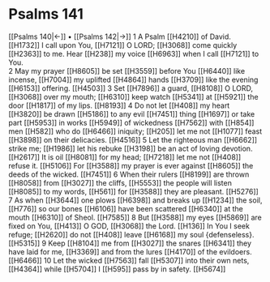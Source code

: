 # Psalms 141
[[Psalms 140|←]] • [[Psalms 142|→]]
1 A Psalm [[H4210]] of David. [[H1732]] I call upon You, [[H7121]] O LORD; [[H3068]] come quickly [[H2363]] to me.  Hear [[H238]] my voice [[H6963]] when I call [[H7121]] to You.  
2 May my prayer [[H8605]] be set [[H3559]] before You [[H6440]] like incense, [[H7004]] my uplifted [[H4864]] hands [[H3709]] like the evening [[H6153]] offering. [[H4503]] 
3 Set [[H7896]] a guard, [[H8108]] O LORD, [[H3068]] over my mouth; [[H6310]] keep watch [[H5341]] at [[H5921]] the door [[H1817]] of my lips. [[H8193]] 
4 Do not let [[H408]] my heart [[H3820]] be drawn [[H5186]] to any evil [[H7451]] thing [[H1697]] or take part [[H5953]] in works [[H5949]] of wickedness [[H7562]] with [[H854]] men [[H582]] who do [[H6466]] iniquity; [[H205]] let me not [[H1077]] feast [[H3898]] on their delicacies. [[H4516]] 
5 Let the righteous man [[H6662]] strike me; [[H1986]] let his rebuke [[H3198]] be an act of loving devotion. [[H2617]] It is oil [[H8081]] for my head; [[H7218]] let me not [[H408]] refuse it. [[H5106]] For [[H3588]] my prayer is ever against [[H8605]] the deeds of the wicked. [[H7451]] 
6 When their rulers [[H8199]] are thrown [[H8058]] from [[H3027]] the cliffs, [[H5553]] the people will listen [[H8085]] to my words, [[H561]] for [[H3588]] they are pleasant. [[H5276]] 
7 As when [[H3644]] one plows [[H6398]] and breaks up [[H1234]] the soil, [[H776]] so our bones [[H6106]] have been scattered [[H6340]] at the mouth [[H6310]] of Sheol. [[H7585]] 
8 But [[H3588]] my eyes [[H5869]] are fixed on You, [[H413]] O GOD, [[H3068]] the Lord. [[H136]] In You  I seek refuge; [[H2620]] do not [[H408]] leave [[H6168]] my soul {defenseless}. [[H5315]] 
9 Keep [[H8104]] me from [[H3027]] the snares [[H6341]] they have laid for me, [[H3369]] and from the lures [[H4170]] of the evildoers. [[H6466]] 
10 Let the wicked [[H7563]] fall [[H5307]] into their own nets, [[H4364]] while [[H5704]] I [[H595]] pass by in safety. [[H5674]] 
